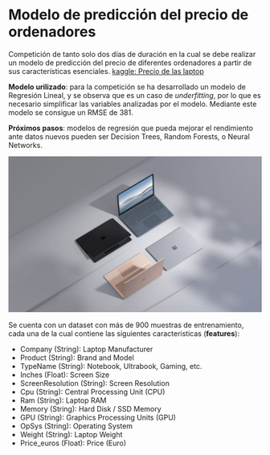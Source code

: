 # Modelo de predicción del precio de ordenadores
Competición de tanto solo dos días de duración en la cual se debe realizar un modelo de predicción del precio de diferentes ordenadores a partir de sus características esenciales.
[kaggle: Precio de las laptop](https://www.kaggle.com/c/precio-de-las-laptop)

__Modelo urilizado__: para la competición se ha desarrollado un modelo de Regresión Lineal, y se observa que es un caso de _underfitting_, por lo que es necesario simplificar las variables analizadas por el modelo. Mediante este modelo se consigue un RMSE de 381.

__Próximos pasos__: modelos de regresión que pueda mejorar el rendimiento ante datos nuevos pueden ser Decision Trees, Random Forests, o Neural Networks.

![imagen](src/utils/cuatro_ordenadores.jpg)

Se cuenta con un dataset con más de 900 muestras de entrenamiento, cada una de la cual contiene las siguientes caracteristicas (__features__):
- Company (String): Laptop Manufacturer
- Product (String): Brand and Model
- TypeName (String): Notebook, Ultrabook, Gaming, etc.
- Inches (Float): Screen Size
- ScreenResolution (String): Screen Resolution
- Cpu (String): Central Processing Unit (CPU)
- Ram (String): Laptop RAM
- Memory (String): Hard Disk / SSD Memory
- GPU (String): Graphics Processing Units (GPU)
- OpSys (String): Operating System
- Weight (String): Laptop Weight
- Price_euros (Float): Price (Euro)
